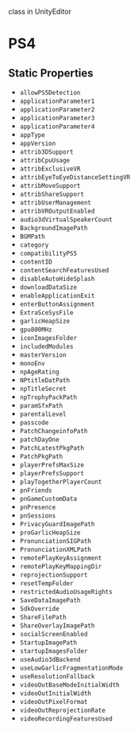 class in UnityEditor
# PS4

## Static Properties
- `allowPS5Detection`
- `applicationParameter1`
- `applicationParameter2`
- `applicationParameter3`
- `applicationParameter4`
- `appType`
- `appVersion`
- `attrib3DSupport`
- `attribCpuUsage`
- `attribExclusiveVR`
- `attribEyeToEyeDistanceSettingVR`
- `attribMoveSupport`
- `attribShareSupport`
- `attribUserManagement`
- `attribVROutputEnabled`
- `audio3dVirtualSpeakerCount`
- `BackgroundImagePath`
- `BGMPath`
- `category`
- `compatibilityPS5`
- `contentID`
- `contentSearchFeaturesUsed`
- `disableAutoHideSplash`
- `downloadDataSize`
- `enableApplicationExit`
- `enterButtonAssignment`
- `ExtraSceSysFile`
- `garlicHeapSize`
- `gpu800MHz`
- `iconImagesFolder`
- `includedModules`
- `masterVersion`
- `monoEnv`
- `npAgeRating`
- `NPtitleDatPath`
- `npTitleSecret`
- `npTrophyPackPath`
- `paramSfxPath`
- `parentalLevel`
- `passcode`
- `PatchChangeinfoPath`
- `patchDayOne`
- `PatchLatestPkgPath`
- `PatchPkgPath`
- `playerPrefsMaxSize`
- `playerPrefsSupport`
- `playTogetherPlayerCount`
- `pnFriends`
- `pnGameCustomData`
- `pnPresence`
- `pnSessions`
- `PrivacyGuardImagePath`
- `proGarlicHeapSize`
- `PronunciationSIGPath`
- `PronunciationXMLPath`
- `remotePlayKeyAssignment`
- `remotePlayKeyMappingDir`
- `reprojectionSupport`
- `resetTempFolder`
- `restrictedAudioUsageRights`
- `SaveDataImagePath`
- `SdkOverride`
- `ShareFilePath`
- `ShareOverlayImagePath`
- `socialScreenEnabled`
- `StartupImagePath`
- `startupImagesFolder`
- `useAudio3dBackend`
- `useLowGarlicFragmentationMode`
- `useResolutionFallback`
- `videoOutBaseModeInitialWidth`
- `videoOutInitialWidth`
- `videoOutPixelFormat`
- `videoOutReprojectionRate`
- `videoRecordingFeaturesUsed`
